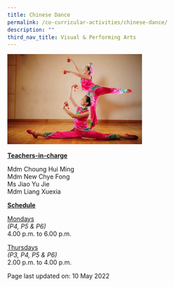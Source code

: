 ```yaml
---
title: Chinese Dance
permalink: /co-curricular-activities/chinese-dance/
description: ""
third_nav_title: Visual & Performing Arts
---
```

<img style="width: 61%;" src="/images/cca17.jpg">
<p><u><strong>Teachers-in-charge</strong></u></p>
<p>Mdm Choung Hui Ming<br />Mdm New Chye Fong<br />Ms Jiao Yu Jie<br />Mdm Liang Xuexia</p>
<p><u><strong>Schedule</strong></u></p>
<p><u>Mondays</u><br /><em>(P4, P5 &amp; P6)</em><br />4.00 p.m. to 6.00 p.m.</p>
<p><u>Thursdays</u><br /><em>(P3, P4, P5 &amp; P6)</em><br />2.00 p.m. to 4.00 p.m.</p>
<p>Page last updated on: 10 May 2022</p>